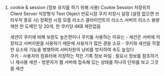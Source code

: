1. cookie & session (정보 유지를 하기 위해 사용)
            	Cookie	                     Session
            저장위치	Client	               Server
            저장형식	Text	               Object
            만료시점	쿠키 저장시               설정
                (설정 없으면 브라우저 종료 시)	   정확한 시점 모름
            리소스	클라이언트의 리소스	           서버의 리소스
            용량제한 한 도메인 당 20개, 한 쿠키당 4KB	제한없음

    세션이 쿠키에 비해 보완도 높은편이나 쿠키를 사용하는 이유는 
        - 세션은 서버에 저장되고 서버자원을 사용하기 때문에 사용자가 많은 경웅 소모 
        - 쿠키와 세션을 적절한 요소와 기능을 병행하여 서버자원의 낭비를 방지하여 속도 높임다    
    쿠키 - 사용자의 컴퓨터에 저장하는 작은 기록 정보 파일 , 필요시 정보를 참조하거나 재사용
    세션 - 방문자가 웹 서버에 접속해 있는 상태를 하나의 단위를 보고 그것을 세션
        
